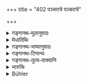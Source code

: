 +++
title = "402 पञ्चरात्रे पञ्चरात्रे"

+++

<details><summary>गङ्गानथ-मूलानुवादः</summary>

After the lapse of every five days, or after that of every fortnight, the king shall publicly fix the prices of things.—(402)
</details>

<details><summary>मेधातिथिः</summary>

आगमनिर्गमनादेर् द्रव्यस्यानित्यत्वाद् उपचयापचयाव् अर्घस्यानेकरूपौ । ततो ऽर्घसंस्थापनं **पञ्चरात्रे पञ्चरात्रे** प्रत्यक्षीकार्यम्, न सकृत् कृतं मन्तव्यम्, नापि वणिजो विश्वसितव्याः । किं तर्हि, स्वयं प्रतिजागरणीयम् । यद् द्रव्यं चिरेण निष्क्रामति तत्र **पक्षे** ऽर्घगवेषणम् अन्यत्र पाञ्चरात्रिकम् ॥ ८.४०२ ॥
</details>

<details><summary>गङ्गानथ-भाष्यानुवादः</summary>

In as much as the source and destination and other circumstances concerning commodities are variable, there are several rises and falls in their prices. Hence the fixing of the price should be done publicly after every five days; and it should not be regarded as done once for all; nor should entire reliance be placed upon the traders alone; the king himself should be always wide awake.

In connection with articles that take a long time to be disposed of, the prices should be fixed every fortnight, while in other things it should be done after every five Says.—(402)
</details>

<details><summary>गङ्गानथ-टिप्पन्यः</summary>

Buhler is not right in saying that ‘Medhātithi omits this and the next
four verses’—(See *Translation*).

This verse is quoted in *Vivādaratnākara* (p. 301), where it is remarked
that the prices should be settled every fortnight for such commodities
as take a long time to dispose of, and every five days for those that
are disposed of quickly.

It is quoted in *Parāśaramādhava* (Vyavahāra, p. 315), which adds the
following notes:—In the case of country-produces which are disposed of
the same day, he should fix the profit at 5 per cent; and in that of
foreign products disposed of the same day, 10 per cent; in the case of
commodities which take sometime in being disposed of, the amount of
profit is to be fixed in accordance with the time likely to be taken in
their disposal; and in the case of commodities imported from foreign
countries, the cost of the journey both ways, of the customs and other
duties paid, should be totalled up and added to the price paid, and upon
this the prices should be so fixed that the trader makes a profit of 10
per cent on the total outlay. In short the king shall so fix the prices
that the interests of neither the consumer nor the supplier may suffer.

It is quoted in *Aparārka* (p. 827);—and in *Mitākṣarā* (2.251), where
*Bālambhaṭṭī* adds the following notes:—For commodities that cannot keep
long, every five days, for those that can keep a little longer, every
fortnight, and for those that can keep much longer, every month,—the
king should have the prices fixed by trustworthy officers in the
presence of himself as also of the expert merchants;—what the repetition
(‘*pañcarātre pañcarātre*’) means is that the prices are to be fixed
after five days or ‘after a fortnight’, &c., always throughout the
king’s life.
</details>

<details><summary>गङ्गानथ-तुल्य-वाक्यानि</summary>

**(verses 8.401-402)  
**

See Comparative notes for [Verse
8.401].
</details>

<details><summary>भारुचिः</summary>

_आगमोपयोगौ द्रव्यस्यानियताव् इत्य् अत इदम् उच्यते ।_
</details>

<details><summary>Bühler</summary>

402	Once in five nights, or at the close of each fortnight, let the king publicly settle the prices for the (merchants).
</details>
